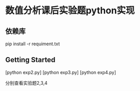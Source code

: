 # 数值分析课后实验题python实现

## 依赖库
pip install -r requiment.txt

## Getting Started

[python exp2.py]
[python exp3.py]
[python exp4.py]

分别查看实验题2,3,4
